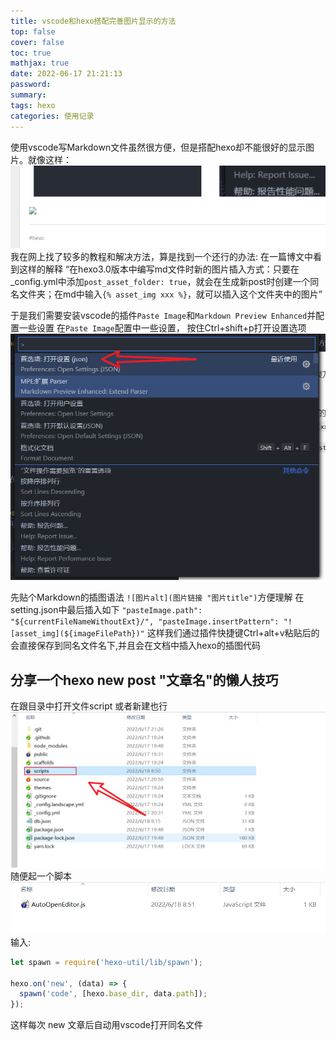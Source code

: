 ```yaml
---
title: vscode和hexo搭配完善图片显示的方法
top: false
cover: false
toc: true
mathjax: true
date: 2022-06-17 21:21:13
password:
summary:
tags: hexo
categories: 使用记录
---
```

使用vscode写Markdown文件虽然很方便，但是搭配hexo却不能很好的显示图片。就像这样：
![](vscode和hexo搭配完善图片显示的方法/2022-06-18-09-18-50.png)
我在网上找了较多的教程和解决方法，算是找到一个还行的办法:
在一篇博文中看到这样的解释
“在hexo3.0版本中编写md文件时新的图片插入方式：只要在_config.yml中添加`post_asset_folder: true`，就会在生成新post时创建一个同名文件夹；在md中输入`{% asset_img xxx %}`，就可以插入这个文件夹中的图片”
<!--more-->
于是我们需要安装vscode的插件`Paste Image`和`Markdown Preview Enhanced`并配置一些设置
在`Paste Image`配置中一些设置，
按住Ctrl+shift+p打开设置选项
![asset_img](vscode和hexo搭配完善图片显示的方法/2022-06-18-09-14-14.png)

先贴个Markdown的插图语法
`![图片alt](图片链接 "图片title")`方便理解
在setting.json中最后插入如下
`"pasteImage.path": "${currentFileNameWithoutExt}/",
 "pasteImage.insertPattern": "![asset_img](${imageFilePath})"`
这样我们通过插件快捷键Ctrl+alt+v粘贴后的会直接保存到同名文件名下,并且会在文档中插入hexo的插图代码

## 分享一个hexo new post "文章名"的懒人技巧
在跟目录中打开文件script 或者新建也行
![asset_img](vscode和hexo搭配完善图片显示的方法/2022-06-18-10-12-45.png)
随便起一个脚本
![asset_img](vscode和hexo搭配完善图片显示的方法/2022-06-18-10-13-04.png)
输入:
```js
let spawn = require('hexo-util/lib/spawn');

hexo.on('new', (data) => {
  spawn('code', [hexo.base_dir, data.path]);
});
```
这样每次 new 文章后自动用vscode打开同名文件
